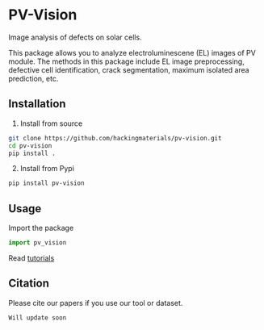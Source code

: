 # PV-Vision
Image analysis of defects on solar cells.

This package allows you to analyze electroluminescene (EL) 
images of PV module. The methods in this package include EL image preprocessing, defective 
cell identification, crack segmentation, maximum isolated area prediction, etc.

## Installation
1. Install from source
```bash
git clone https://github.com/hackingmaterials/pv-vision.git
cd pv-vision
pip install .
```
2. Install from Pypi
```bash
pip install pv-vision
```

## Usage
Import the package
```python
import pv_vision
```

Read [tutorials](https://github.com/hackingmaterials/pv-vision/tree/main/tutorials)

## Citation
Please cite our papers if you use our tool or dataset.
```
Will update soon
``` 